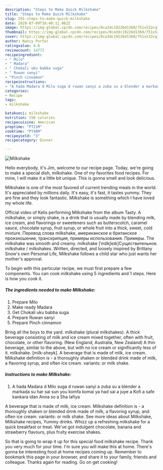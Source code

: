 ```yaml
---
description: "Steps to Make Quick Milkshake"
title: "Steps to Make Quick Milkshake"
slug: 291-steps-to-make-quick-milkshake
date: 2020-07-09T18:40:11.062Z
image: https://img-global.cpcdn.com/recipes/0ca3dc19226d1360/751x532cq70/milkshake-recipe-main-photo.jpg
thumbnail: https://img-global.cpcdn.com/recipes/0ca3dc19226d1360/751x532cq70/milkshake-recipe-main-photo.jpg
cover: https://img-global.cpcdn.com/recipes/0ca3dc19226d1360/751x532cq70/milkshake-recipe-main-photo.jpg
author: Nancy Porter
ratingvalue: 4.6
reviewcount: 14772
recipeingredient:
- " Milo"
- " Madara"
- " Chokali uku babba suga"
- " Ruwan sanyi"
- "Pinch cinnamon"
recipeinstructions:
- "A hada Madara d Milo suga d ruwan sanyi a zuba su a blender a markada su har sai sun you komfa komai ya had sai a juye a Kofi a safe kankara idan Anna so a Sha lafiya"
categories:
- Recipe
tags:
- milkshake

katakunci: milkshake 
nutrition: 150 calories
recipecuisine: American
preptime: "PT21M"
cooktime: "PT48M"
recipeyield: "3"
recipecategory: Dinner

---
```



![Milkshake](https://img-global.cpcdn.com/recipes/0ca3dc19226d1360/751x532cq70/milkshake-recipe-main-photo.jpg)

Hello everybody, it's Jim, welcome to our recipe page. Today, we're going to make a special dish, milkshake. One of my favorites food recipes. For mine, I will make it a little bit unique. This is gonna smell and look delicious.

Milkshake is one of the most favored of current trending meals in the world. It's appreciated by millions daily. It's easy, it's fast, it tastes yummy. They are fine and they look fantastic. Milkshake is something which I have loved my whole life.

Official video of Kelis performing Milkshake from the album Tasty. A milkshake, or simply shake, is a drink that is usually made by blending milk, ice cream, and flavorings or sweeteners such as butterscotch, caramel sauce, chocolate syrup, fruit syrup, or whole fruit into a thick, sweet, cold mixture. Перевод слова milkshake, американское и британское произношение, транскрипция, примеры использования. Примеры. The milkshake was smooth and creamy. milkshake [ˈmɪlkʃeɪk]Существительное. milkshake / milkshakes. Written, directed, and loosely inspired by Brittany Snow&#39;s own Personal Life, Milkshake follows a child star who just wants her mother&#39;s approval.


To begin with this particular recipe, we must first prepare a few components. You can cook milkshake using 5 ingredients and 1 steps. Here is how you cook it.

<!--inarticleads1-->

##### The ingredients needed to make Milkshake:

1. Prepare  Milo
1. Make ready  Madara
1. Get  Chokali uku babba suga
1. Prepare  Ruwan sanyi
1. Prepare Pinch cinnamon


Bring all the boys to the yard. milkshake (plural milkshakes). A thick beverage consisting of milk and ice cream mixed together, often with fruit, chocolate, or other flavoring. (New England, Australia, New Zealand) A thin beverage, similar to the above, but with no ice cream or significantly less of it. milkshake. [milk-sheyk]. A beverage that is made of milk, ice cream. Milkshake definition is - a thoroughly shaken or blended drink made of milk, a flavoring syrup, and often ice cream. variants: or milk shake. 

<!--inarticleads2-->

##### Instructions to make Milkshake:

1. A hada Madara d Milo suga d ruwan sanyi a zuba su a blender a markada su har sai sun you komfa komai ya had sai a juye a Kofi a safe kankara idan Anna so a Sha lafiya


A beverage that is made of milk, ice cream. Milkshake definition is - a thoroughly shaken or blended drink made of milk, a flavoring syrup, and often ice cream. variants: or milk shake. See more ideas about Milkshake, Milkshake recipes, Yummy drinks. Whizz up a refreshing milkshake for a quick breakfast or treat. We&#39;ve got indulgent chocolate, banana and strawberry flavours, plus fruity exercise shakes. 

So that is going to wrap it up for this special food milkshake recipe. Thank you very much for your time. I'm sure you will make this at home. There's gonna be interesting food at home recipes coming up. Remember to bookmark this page in your browser, and share it to your family, friends and colleague. Thanks again for reading. Go on get cooking!

